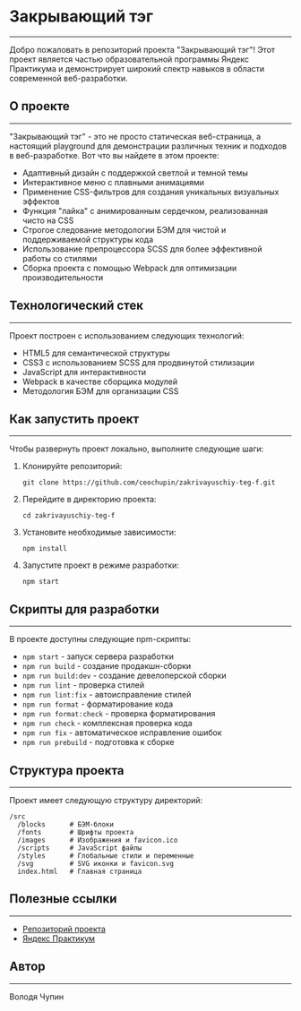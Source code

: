 # Закрывающий тэг
---
Добро пожаловать в репозиторий проекта "Закрывающий тэг"! Этот проект является частью образовательной программы Яндекс Практикума и демонстрирует широкий спектр навыков в области современной веб-разработки.

## О проекте
---
"Закрывающий тэг" - это не просто статическая веб-страница, а настоящий playground для демонстрации различных техник и подходов в веб-разработке. Вот что вы найдете в этом проекте:

- Адаптивный дизайн с поддержкой светлой и темной темы
- Интерактивное меню с плавными анимациями
- Применение CSS-фильтров для создания уникальных визуальных эффектов
- Функция "лайка" с анимированным сердечком, реализованная чисто на CSS
- Строгое следование методологии БЭМ для чистой и поддерживаемой структуры кода
- Использование препроцессора SCSS для более эффективной работы со стилями
- Сборка проекта с помощью Webpack для оптимизации производительности

## Технологический стек
---
Проект построен с использованием следующих технологий:

- HTML5 для семантической структуры
- CSS3 с использованием SCSS для продвинутой стилизации
- JavaScript для интерактивности
- Webpack в качестве сборщика модулей
- Методология БЭМ для организации CSS

## Как запустить проект
---
Чтобы развернуть проект локально, выполните следующие шаги:

1. Клонируйте репозиторий:
   ```
   git clone https://github.com/ceochupin/zakrivayuschiy-teg-f.git
   ```

2. Перейдите в директорию проекта:
   ```
   cd zakrivayuschiy-teg-f
   ```

3. Установите необходимые зависимости:
   ```
   npm install
   ```

4. Запустите проект в режиме разработки:
   ```
   npm start
   ```

## Скрипты для разработки
---
В проекте доступны следующие npm-скрипты:

- `npm start` - запуск сервера разработки
- `npm run build` - создание продакшн-сборки
- `npm run build:dev` - создание девелоперской сборки
- `npm run lint` - проверка стилей
- `npm run lint:fix` - автоисправление стилей
- `npm run format` - форматирование кода
- `npm run format:check` - проверка форматирования
- `npm run check` - комплексная проверка кода
- `npm run fix` - автоматическое исправление ошибок
- `npm run prebuild` - подготовка к сборке

## Структура проекта
---
Проект имеет следующую структуру директорий:

```
/src
  /blocks      # БЭМ-блоки
  /fonts       # Шрифты проекта
  /images      # Изображения и favicon.ico
  /scripts     # JavaScript файлы
  /styles      # Глобальные стили и переменные
  /svg         # SVG иконки и favicon.svg
  index.html   # Главная страница
```

## Полезные ссылки
---
- [Репозиторий проекта](https://github.com/ceochupin/zakrivayuschiy-teg-f)
- [Яндекс Практикум](https://practicum.yandex.ru/)

## Автор
---
Володя Чупин
